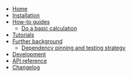 <!---
Navigation specification

See https://oprypin.github.io/mkdocs-literate-nav/
-->
- [Home](index.md)
- [Installation](installation.md)
- [How-to guides](how-to-guides/index.md)
    - [Do a basic calculation](how-to-guides/basic-calculation.md)
- [Tutorials](tutorials/index.md)
- [Further background](further-background/index.md)
    - [Dependency pinning and testing strategy](further-background/dependency-pinning-and-testing.md)
- [Development](development.md)
- [API reference](api/elicito/)
- [Changelog](changelog.md)
